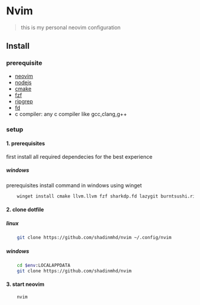 # Nvim

> this is my personal neovim configuration

## Install

### prerequisite

- [neovim]()
- [nodejs](https://nodejs.org/)
- [cmake]()
- [fzf](https://github.com/junegunn/fzf)
- [ripgrep](https://github.com/BurntSushi/ripgrep)
- [fd](https://github.com/sharkdp/fd)
- c compiler: any c compiler like gcc,clang,g++

### setup

#### 1. prerequisites

first install all required dependecies for the best experience

##### windows

prerequisites install command in windows using winget

```bash
    winget install cmake llvm.llvm fzf sharkdp.fd lazygit burntsushi.ripgrep.msvc git.git
```

#### 2. clone dotfile

##### linux

```bash
    git clone https://github.com/shadinmhd/nvim ~/.config/nvim
```

##### windows

```bash
    cd $env:LOCALAPPDATA
    git clone https://github.com/shadinmhd/nvim
```

#### 3. start neovim

```bash
    nvim
```
